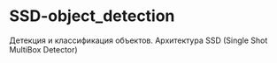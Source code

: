 # SSD-object_detection
Детекция и классификация объектов. Архитектура SSD (Single Shot MultiBox Detector)
